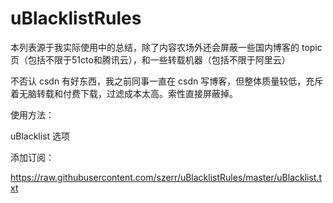 # uBlacklistRules

本列表源于我实际使用中的总结，除了内容农场外还会屏蔽一些国内博客的 topic 页（包括不限于51cto和腾讯云），和一些转载机器（包括不限于阿里云）

不否认 csdn 有好东西，我之前同事一直在 csdn 写博客，但整体质量较低，充斥着无脑转载和付费下载，过滤成本太高。索性直接屏蔽掉。

使用方法：

uBlacklist 选项

添加订阅：

https://raw.githubusercontent.com/szerr/uBlacklistRules/master/uBlacklist.txt
